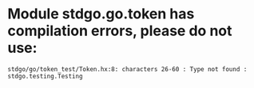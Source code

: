 # Module stdgo.go.token has compilation errors, please do not use:
```
stdgo/go/token_test/Token.hx:8: characters 26-60 : Type not found : stdgo.testing.Testing

```

